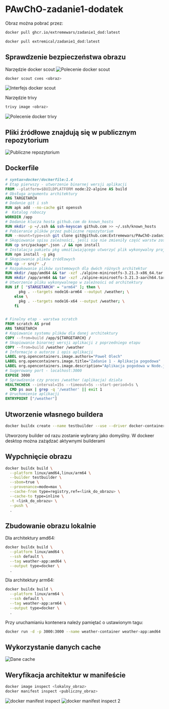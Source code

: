 # PAwChO-zadanie1-dodatek

Obraz można pobrać przez:
```bash
docker pull ghcr.io/extremewars/zadanie1_dod:latest
```
```bash
docker pull extremical/zadanie1_dod:latest
```

## Sprawdzenie bezpieczeństwa obrazu

Narzędzie docker scout
![Polecenie docker scout](./zdjecia/docker_scout.png)

```bash
docker scout cves <obraz>
```

![Interfejs docker scout](./zdjecia/docker_scout_cli.png)

Narzędzie trivy
```bash
trivy image <obraz>
```

![Polecenie docker trivy](./zdjecia/docker_trivy.png)

## Pliki źródłowe znajdują się w publicznym repozytorium

![Publiczne repozytorium](./zdjecia/public_repo.png)

## Dockerfile

```dockerfile
# syntax=docker/dockerfile:1.4
# Etap pierwszy - utworzenie binarnej wersji aplikacji
FROM --platform=$BUILDPLATFORM node:22-alpine AS build
# Obsługa argumentu architektury
ARG TARGETARCH
# Dodanie git i ssh
RUN apk add --no-cache git openssh
#  Katalog roboczy
WORKDIR /app
# Dodanie klucza hosta github.com do known_hosts
RUN mkdir -p ~/.ssh && ssh-keyscan github.com >> ~/.ssh/known_hosts
# Pobieranie plików przez publiczne repozytorium
RUN --mount=type=ssh git clone git@github.com:Extremewars/PAwChO-zadanie1_dod_source.git .
# Skopiowanie spisu zależności, jeśli się nie zmieniły część warstw zostanie pobrana z cache'a
RUN cp src/package*.json ./ && npm install
# Instalacja pakietu pkg umożliwiającego utworzyć plik wykonywalny projektu
RUN npm install -g pkg
# Skopiowanie plików źródłowych
RUN cp -r src/* ./
# Rozpakowanie plików systemowych dla dwóch różnych architektur
RUN mkdir /app/amd64 && tar -xzf ./alpine-minirootfs-3.21.3-x86_64.tar.gz -C /app/amd64 && rm ./alpine-minirootfs-3.21.3-x86_64.tar.gz
RUN mkdir /app/arm64 && tar -xzf ./alpine-minirootfs-3.21.3-aarch64.tar.gz -C /app/arm64 && rm ./alpine-minirootfs-3.21.3-aarch64.tar.gz
# Utworzenie pliku wykonywalnego w zależności od architektury
RUN if [ "$TARGETARCH" = "arm64" ]; then \
      pkg . --targets node16-arm64 --output /weather; \
    else \
      pkg . --targets node16-x64 --output /weather; \
    fi


# Finalny etap - warstwa scratch
FROM scratch AS prod
ARG TARGETARCH
# Kopiowanie systemu plików dla danej architektury
COPY --from=build /app/${TARGETARCH} /
# Skopiowanie binarnej wersji aplikacji z poprzedniego etapu
COPY --from=build /weather /weather
# Informacje o autorze i opis aplikacji
LABEL org.opencontainers.image.authors="Paweł Olech"
LABEL org.opencontainers.image.title="Zadanie 1 - Aplikacja pogodowa"
LABEL org.opencontainers.image.description="Aplikacja pogodowa w Node.js"
# Sugerowany port - localhost:3000
EXPOSE 3000
# Sprawdzenie czy proces /weather (aplikacja) działa
HEALTHCHECK --interval=15s --timeout=5s --start-period=5s \
  CMD ps aux | grep -q '/weather' || exit 1
# Uruchomienie aplikacji
ENTRYPOINT ["/weather"]
```

## Utworzenie własnego buildera

```bash
docker buildx create --name testbuilder --use --driver docker-container
```
Utworzony builder od razu zostanie wybrany jako domyślny. W dockeer desktop można zażądzać aktywnymi builderami 

## Wypchnięcie obrazu

```bash
docker buildx build \
  --platform linux/amd64,linux/arm64 \
  --builder testbuilder \
  --sbom=true \
  --provenance=mode=max \
  --cache-from type=registry,ref=<link_do_obrazu> \
  --cache-to type=inline \
  -t <link_do_obrazu> \
  --push \
  .
```

## Zbudowanie obrazu lokalnie

Dla architektury amd64:
```bash
docker buildx build \
  --platform linux/amd64 \
  --ssh default \
  --tag weather-app:amd64 \
  --output type=docker \
  .
```
Dla architektury arm64:
```bash
docker buildx build \
  --platform linux/arm64 \
  --ssh default \
  --tag weather-app:arm64 \
  --output type=docker \
  .
```
Przy uruchamianiu kontenera należy pamiętać o ustawionym tagu:
```bash
docker run -d -p 3000:3000 --name weather-container weather-app:amd64
```

## Wykorzystanie danych cache

![Dane cache](./zdjecia/cache_data.png)

## Weryfikacja architektur w manifeście

```bash
docker image inspect <lokalny_obraz>
docker manifest inspect <publiczny_obraz>
```
![docker manifest inspect](./zdjecia/docker_manifest_inspect.png)
![docker manifest inspect 2](./zdjecia/docker_manifest_inspect_2.png)
